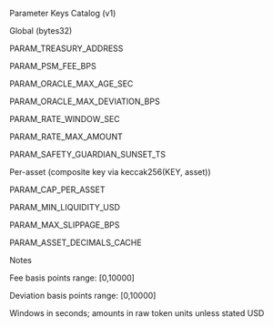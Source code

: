 
Parameter Keys Catalog (v1)

Global (bytes32)

PARAM_TREASURY_ADDRESS

PARAM_PSM_FEE_BPS

PARAM_ORACLE_MAX_AGE_SEC

PARAM_ORACLE_MAX_DEVIATION_BPS

PARAM_RATE_WINDOW_SEC

PARAM_RATE_MAX_AMOUNT

PARAM_SAFETY_GUARDIAN_SUNSET_TS

Per-asset (composite key via keccak256(KEY, asset))

PARAM_CAP_PER_ASSET

PARAM_MIN_LIQUIDITY_USD

PARAM_MAX_SLIPPAGE_BPS

PARAM_ASSET_DECIMALS_CACHE

Notes

Fee basis points range: [0,10000]

Deviation basis points range: [0,10000]

Windows in seconds; amounts in raw token units unless stated USD
